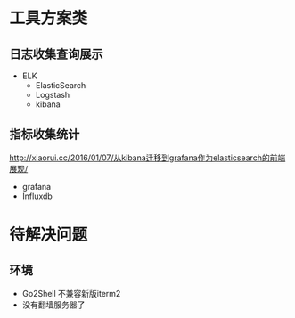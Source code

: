 # 工具方案类

## 日志收集查询展示

* ELK 
  - ElasticSearch
  - Logstash
  - kibana

## 指标收集统计

http://xiaorui.cc/2016/01/07/从kibana迁移到grafana作为elasticsearch的前端展现/

* grafana
* Influxdb

# 待解决问题

## 环境
* Go2Shell 不兼容新版iterm2
* 没有翻墙服务器了


